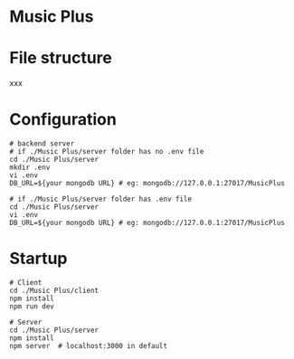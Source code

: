# Music Plus
# File structure
xxx
# Configuration
```shell
# backend server
# if ./Music Plus/server folder has no .env file
cd ./Music Plus/server
mkdir .env
vi .env
DB_URL=${your mongodb URL} # eg: mongodb://127.0.0.1:27017/MusicPlus

# if ./Music Plus/server folder has .env file
cd ./Music Plus/server
vi .env
DB_URL=${your mongodb URL} # eg: mongodb://127.0.0.1:27017/MusicPlus
```
# Startup
```shell
# Client
cd ./Music Plus/client
npm install 
npm run dev

# Server
cd ./Music Plus/server
npm install
npm server  # localhost:3000 in default
```